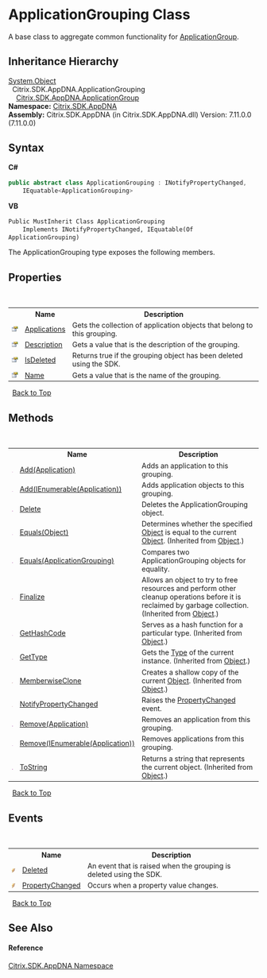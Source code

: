 # ApplicationGrouping Class
 

A base class to aggregate common functionality for <a href="2eac72dc-6d12-130d-75ef-83c92c9c4bfe">ApplicationGroup</a>.


## Inheritance Hierarchy
<a href="http://msdn2.microsoft.com/en-us/library/e5kfa45b" target="_blank">System.Object</a><br />&nbsp;&nbsp;Citrix.SDK.AppDNA.ApplicationGrouping<br />&nbsp;&nbsp;&nbsp;&nbsp;<a href="2eac72dc-6d12-130d-75ef-83c92c9c4bfe">Citrix.SDK.AppDNA.ApplicationGroup</a><br />
**Namespace:**&nbsp;[Citrix.SDK.AppDNA](index.md)<br />**Assembly:**&nbsp;Citrix.SDK.AppDNA (in Citrix.SDK.AppDNA.dll) Version: 7.11.0.0 (7.11.0.0)

## Syntax

**C#**
```csharp
public abstract class ApplicationGrouping : INotifyPropertyChanged, 
	IEquatable<ApplicationGrouping>
```

**VB**
```vbnet
Public MustInherit Class ApplicationGrouping
	Implements INotifyPropertyChanged, IEquatable(Of ApplicationGrouping)
```

The ApplicationGrouping type exposes the following members.


## Properties
&nbsp;<table><tr><th></th><th>Name</th><th>Description</th></tr><tr><td>![Public property](media/pubproperty.gif "Public property")</td><td><a href="7cce1c10-0f8c-c101-75b5-7745bf3503b3">Applications</a></td><td>
Gets the collection of application objects that belong to this grouping.</td></tr><tr><td>![Public property](media/pubproperty.gif "Public property")</td><td><a href="079649b4-0520-4a4b-4f7e-3e3ca17d4563">Description</a></td><td>
Gets a value that is the description of the grouping.</td></tr><tr><td>![Public property](media/pubproperty.gif "Public property")</td><td><a href="71277f48-cebb-5c2d-b41d-d0bb4fc8e38f">IsDeleted</a></td><td>
Returns true if the grouping object has been deleted using the SDK.</td></tr><tr><td>![Public property](media/pubproperty.gif "Public property")</td><td><a href="2ebf80ba-7812-c29a-645c-b8830663e7b9">Name</a></td><td>
Gets a value that is the name of the grouping.</td></tr></table>&nbsp;
<a href="#applicationgrouping-class">Back to Top</a>

## Methods
&nbsp;<table><tr><th></th><th>Name</th><th>Description</th></tr><tr><td>![Public method](media/pubmethod.gif "Public method")</td><td><a href="391ee4e6-4717-a250-8379-d78b8396aa22">Add(Application)</a></td><td>
Adds an application to this grouping.</td></tr><tr><td>![Public method](media/pubmethod.gif "Public method")</td><td><a href="5b2074a2-6ed7-c8da-8203-2e87557231d5">Add(IEnumerable(Application))</a></td><td>
Adds application objects to this grouping.</td></tr><tr><td>![Public method](media/pubmethod.gif "Public method")</td><td><a href="9602890c-0528-1a01-eb5f-95abfe80a47b">Delete</a></td><td>
Deletes the ApplicationGrouping object.</td></tr><tr><td>![Public method](media/pubmethod.gif "Public method")</td><td><a href="http://msdn2.microsoft.com/en-us/library/bsc2ak47" target="_blank">Equals(Object)</a></td><td>
Determines whether the specified <a href="http://msdn2.microsoft.com/en-us/library/e5kfa45b" target="_blank">Object</a> is equal to the current <a href="http://msdn2.microsoft.com/en-us/library/e5kfa45b" target="_blank">Object</a>.
 (Inherited from <a href="http://msdn2.microsoft.com/en-us/library/e5kfa45b" target="_blank">Object</a>.)</td></tr><tr><td>![Public method](media/pubmethod.gif "Public method")</td><td><a href="b8676d98-a03b-c71a-3b07-d15aa11ded1a">Equals(ApplicationGrouping)</a></td><td>
Compares two ApplicationGrouping objects for equality.</td></tr><tr><td>![Protected method](media/protmethod.gif "Protected method")</td><td><a href="http://msdn2.microsoft.com/en-us/library/4k87zsw7" target="_blank">Finalize</a></td><td>
Allows an object to try to free resources and perform other cleanup operations before it is reclaimed by garbage collection.
 (Inherited from <a href="http://msdn2.microsoft.com/en-us/library/e5kfa45b" target="_blank">Object</a>.)</td></tr><tr><td>![Public method](media/pubmethod.gif "Public method")</td><td><a href="http://msdn2.microsoft.com/en-us/library/zdee4b3y" target="_blank">GetHashCode</a></td><td>
Serves as a hash function for a particular type.
 (Inherited from <a href="http://msdn2.microsoft.com/en-us/library/e5kfa45b" target="_blank">Object</a>.)</td></tr><tr><td>![Public method](media/pubmethod.gif "Public method")</td><td><a href="http://msdn2.microsoft.com/en-us/library/dfwy45w9" target="_blank">GetType</a></td><td>
Gets the <a href="http://msdn2.microsoft.com/en-us/library/42892f65" target="_blank">Type</a> of the current instance.
 (Inherited from <a href="http://msdn2.microsoft.com/en-us/library/e5kfa45b" target="_blank">Object</a>.)</td></tr><tr><td>![Protected method](media/protmethod.gif "Protected method")</td><td><a href="http://msdn2.microsoft.com/en-us/library/57ctke0a" target="_blank">MemberwiseClone</a></td><td>
Creates a shallow copy of the current <a href="http://msdn2.microsoft.com/en-us/library/e5kfa45b" target="_blank">Object</a>.
 (Inherited from <a href="http://msdn2.microsoft.com/en-us/library/e5kfa45b" target="_blank">Object</a>.)</td></tr><tr><td>![Protected method](media/protmethod.gif "Protected method")</td><td><a href="bb5a4cbd-7860-d025-ca73-b9e80eba94d0">NotifyPropertyChanged</a></td><td>
Raises the <a href="aca73182-392f-a3f0-2c86-cb17d1c6f64c">PropertyChanged</a> event.</td></tr><tr><td>![Public method](media/pubmethod.gif "Public method")</td><td><a href="5ac5fbef-d3d4-0a30-ba06-8c9ffdfcfb11">Remove(Application)</a></td><td>
Removes an application from this grouping.</td></tr><tr><td>![Public method](media/pubmethod.gif "Public method")</td><td><a href="7c78e8e0-287c-84d4-aea2-5a3e11271657">Remove(IEnumerable(Application))</a></td><td>
Removes applications from this grouping.</td></tr><tr><td>![Public method](media/pubmethod.gif "Public method")</td><td><a href="http://msdn2.microsoft.com/en-us/library/7bxwbwt2" target="_blank">ToString</a></td><td>
Returns a string that represents the current object.
 (Inherited from <a href="http://msdn2.microsoft.com/en-us/library/e5kfa45b" target="_blank">Object</a>.)</td></tr></table>&nbsp;
<a href="#applicationgrouping-class">Back to Top</a>

## Events
&nbsp;<table><tr><th></th><th>Name</th><th>Description</th></tr><tr><td>![Public event](media/pubevent.gif "Public event")</td><td><a href="4aa4ca5b-9a27-2be5-4aff-39f238250f81">Deleted</a></td><td>
An event that is raised when the grouping is deleted using the SDK.</td></tr><tr><td>![Public event](media/pubevent.gif "Public event")</td><td><a href="aca73182-392f-a3f0-2c86-cb17d1c6f64c">PropertyChanged</a></td><td>
Occurs when a property value changes.</td></tr></table>&nbsp;
<a href="#applicationgrouping-class">Back to Top</a>

## See Also


#### Reference
<a href="fe2d265b-410b-8b11-1eb4-a790e0b062bf">Citrix.SDK.AppDNA Namespace</a><br />